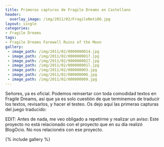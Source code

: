 ```yaml
---
title: Primeras capturas de Fragile Dreams en Castellano
header:
  overlay_image: /img/2011/02/FragileNoti06.jpg
layout: single
categories:
- Fragile Dreams
tags:
- Fragile Dreams Farewell Ruins of the Moon
gallery:
 - image_path: /img/2011/02/0000000014.jpg
 - image_path: /img/2011/02/0000000017.jpg
 - image_path: /img/2011/02/0000000027.jpg
 - image_path: /img/2011/02/000000001l.jpg
 - image_path: /img/2011/02/000000003.jpg
 - image_path: /img/2011/02/000000006.jpg
 - image_path: /img/2011/02/000000009.jpg
---
```

Señores, ya es oficial. Podemos reinsertar con toda comodidad textos en Fragile 
Dreams, así que ya es solo cuestión de que terminemos de traducir los textos, 
revisarlos, y hacer el testeo. Os dejo aquí las primeras capturas del juego 
traducido:

EDIT: Antes de nada, me veo obligado a repetirme y realizar un aviso: Este 
proyecto no está relacionado con el proyecto que en su día realizó BlogOcio. 
No nos relacionéis con ese proyecto.

{% include gallery %}
